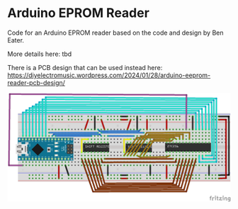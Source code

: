 # Arduino EPROM Reader

Code for an Arduino EPROM reader based on the code and design by Ben Eater.

More details here: tbd

There is a PCB design that can be used instead here: https://diyelectromusic.wordpress.com/2024/01/28/arduino-eeprom-reader-pcb-design/

![Fritzing diagram of the EPROM reader circuitry for Arduino](https://github.com/diyelectromusic/sdemp/blob/main/src/Misc/Arduino_EPROM_Reader/Arduino-EEPROM-Reader_bb.png?raw=true)
